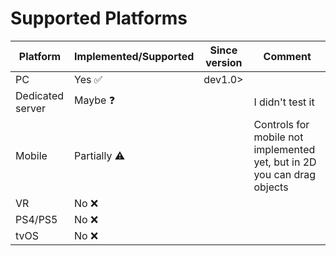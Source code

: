 # Supported Platforms
| Platform         | Implemented/Supported   | Since version | Comment |
| ---------------- | ----------------------- | ------------- | ------- |
| PC               | Yes ✅️                  | dev1.0>       | |
| Dedicated server | Maybe :question:        |               | I didn't test it |
| Mobile           | Partially :warning:     |               | Controls for mobile not implemented yet, but in 2D you can drag objects |
| VR               | No :x:                  |               | |
| PS4/PS5          | No :x:                  |               | |
| tvOS             | No :x:                  |               | |
